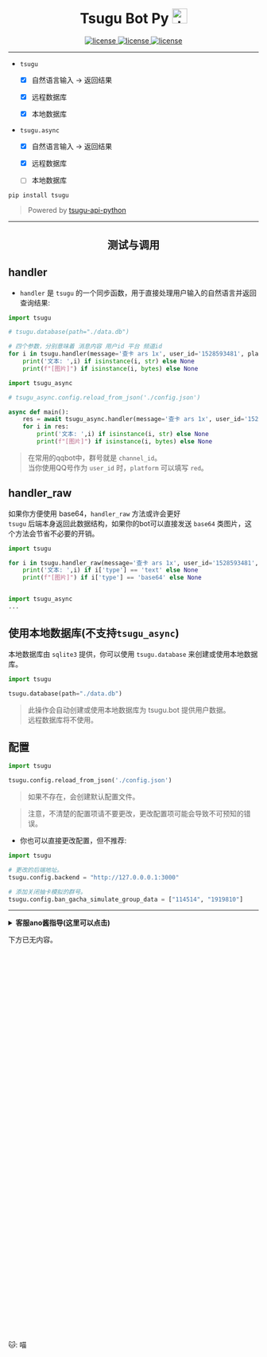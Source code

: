 
<h1 align="center"> Tsugu Bot Py <img src="./logo.jpg" width="30" width="30" height="30" alt="tmrn"/> </h1>


<p align="center">

<a href="https://github.com/Yamamoto-2/tsugu-bangdream-bot">
    <img src="https://img.shields.io/badge/tsugubangdream bot - v2 api-yellow" alt="license">
  </a>

<a href="https://github.com/kumoSleeping/tsugu-python-frontend?tab=MIT-1-ov-file">
    <img src="https://img.shields.io/github/license/kumoSleeping/tsugu-python-frontend" alt="license">
  </a>
<a href="https://pypi.org/project/tsugu/">
    <img src="https://img.shields.io/pypi/v/tsugu.svg" alt="license">
  </a>
</p>


***


- `tsugu`
  - [x] 自然语言输入 -> 返回结果
  - [x] 远程数据库 
  - [x] 本地数据库 


- `tsugu.async`
  - [x] 自然语言输入 -> 返回结果
  - [x] 远程数据库 
  - [ ] 本地数据库





```shell
pip install tsugu
```
> Powered by  <a href="https://github.com/WindowsSov8forUs/tsugu-api-python?tab=readme-ov-file">tsugu-api-python</a>


***


<h2 align="center"> 测试与调用 </h2>

## handler

- `handler` 是 `tsugu` 的一个同步函数，用于直接处理用户输入的自然语言并返回查询结果: 

```python
import tsugu

# tsugu.database(path="./data.db")

# 四个参数，分别意味着 消息内容 用户id 平台 频道id
for i in tsugu.handler(message='查卡 ars 1x', user_id='1528593481', platform='red', channel_id='666808414'):
    print('文本: ',i) if isinstance(i, str) else None
    print(f"[图片]") if isinstance(i, bytes) else None
```

```python
import tsugu_async

# tsugu_async.config.reload_from_json('./config.json')

async def main():
    res = await tsugu_async.handler(message='查卡 ars 1x', user_id='1528593481', platform='red', channel_id='666808414')
    for i in res:
        print('文本: ',i) if isinstance(i, str) else None
        print(f"[图片]") if isinstance(i, bytes) else None
```


> 在常用的qqbot中，群号就是 `channel_id`。   
> 当你使用QQ号作为 `user_id` 时，`platform` 可以填写 `red`。   

## handler_raw
如果你方便使用 base64，`handler_raw` 方法或许会更好  
`tsugu` 后端本身返回此数据结构，如果你的bot可以直接发送 `base64` 类图片，这个方法会节省不必要的开销。

```python
import tsugu

for i in tsugu.handler_raw(message='查卡 ars 1x', user_id='1528593481', platform='red', channel_id='666808414'):
    print('文本: ',i) if i['type'] == 'text' else None
    print(f"[图片]") if i['type'] == 'base64' else None


import tsugu_async
...
```


## 使用本地数据库(不支持`tsugu_async`)
本地数据库由 `sqlite3` 提供，你可以使用 `tsugu.database` 来创建或使用本地数据库。

```py
import tsugu

tsugu.database(path="./data.db")
```

> 此操作会自动创建或使用本地数据库为 tsugu.bot 提供用户数据。  
> 远程数据库将不使用。

## 配置

```py
import tsugu

tsugu.config.reload_from_json('./config.json')
```
> 如果不存在，会创建默认配置文件。

> 注意，不清楚的配置项请不要更改，更改配置项可能会导致不可预知的错误。


- 你也可以直接更改配置，但不推荐:   

```py
import tsugu

# 更改的后端地址。
tsugu.config.backend = "http://127.0.0.0.1:3000"

# 添加关闭抽卡模拟的群号。
tsugu.config.ban_gacha_simulate_group_data = ["114514", "1919810"]
```





***

 <details>
<summary><b>客服ano酱指导(这里可以点击)</b></summary>
 
**注意，如果你不知道什么是BanGDream，请不要随意加群**    
**本群还是欢迎加群的（**    
[BanGDreamBot开发聊天群](https://qm.qq.com/q/zjUPQkrdpm)   
温馨的聊天环境～   

</details>


下方已无内容。

<br/>
<br/>
<br/>
<br/>
<br/>
<br/>
<br/>
<br/>
<br/>
<br/>
<br/>
<br/>
<br/>
<br/>
<br/>
<br/>
<br/>
<br/>
<br/>
<br/>
<br/>
<br/>
<br/>
<br/>
<br/>
<br/>
<br/>
<br/>
<br/>
<br/>
<br/>
<br/>
<br/>
<br/>
<br/>
<br/>
<br/>
<br/>
<br/>
<br/>
<br/>
<br/>
<br/>
<br/>
<br/>

🐱: 喵